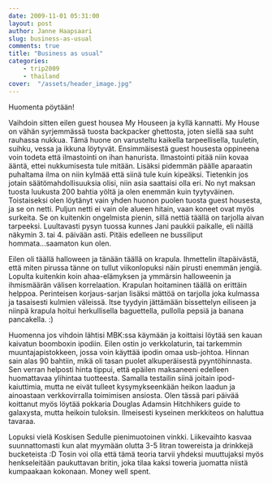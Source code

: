 ```yaml
---
date: 2009-11-01 05:31:00
layout: post
author: Janne Haapsaari
slug: business-as-usual
comments: true
title: "Business as usual"
categories:
    - trip2009
    - thailand
cover:  "/assets/header_image.jpg"
---
```


Huomenta pöytään!

Vaihdoin sitten eilen guest housea My Houseen ja kyllä kannatti. My House on
vähän syrjemmässä tuosta backpacker ghettosta, joten siellä saa suht rauhassa
nukkua. Tämä huone on varusteltu kaikella tarpeellisella, tuuletin, suihku,
vessa ja ikkuna löytyvät. Ensimmäisestä guest housesta oppineena voin todeta
että ilmastointi on ihan hanurista. Ilmastointi pitää niin kovaa ääntä, ettei
nukkumisesta tule mitään. Lisäksi pidemmän päälle aparaatin puhaltama ilma on
niin kylmää että siinä tule kuin kipeäksi. Tietenkin jos jotain
säätömahdollisuuksia olisi, niin asia saattaisi olla eri. No nyt maksan tuosta
luukusta 200 bahtia yöltä ja olen enemmän kuin tyytyväinen. Toistaiseksi olen
löytänyt vain yhden huonon puolen tuosta guest housesta, ja se on netti.
Puljun netti ei vain ole alueen hitain, vaan koneet ovat myös surkeita. Se on
kuitenkin ongelmista pienin, sillä nettiä täällä on tarjolla aivan tarpeeksi.
Luultavasti pysyn tuossa kunnes Jani paukkii paikalle, eli näillä näkymin 3.
tai 4. päivään asti. Pitäis edelleen ne bussiliput hommata...saamaton kun
olen.

Eilen oli täällä halloween ja tänään täällä on krapula. Ihmettelin
iltapäivästä, että miten pirussa tänne on tullut viikonlopuksi näin pirusti
enemmän jengiä. Lopulta kuitenkin koin ahaa-elämyksen ja ymmärsin halloweenin
ja ihmismäärän välisen korrelaation. Krapulan hoitaminen täällä on erittäin
helppoa. Perinteisen korjaus-sarjan lisäksi mättöä on tarjolla joka kulmassa
ja tasaisesti kulmien väleissä. Itse tyydyin jättämään bissettelyn eiliseen ja
niinpä krapula hoitui herkullisella baguettella, pullolla pepsiä ja banana
pancakella. :)

Huomenna jos vihdoin lähtisi MBK:ssa käymään ja koittaisi löytää sen kauan
kaivatun boomboxin ipodiin. Eilen ostin jo verkkolaturin, tai tarkemmin
muuntajapistokkeen, jossa voin käyttää ipodin omaa usb-johtoa. Hinnan sain
alas 90 bahtiin, mikä oli tasan puolet alkuperäisestä pyyntöhinnasta. Sen
verran helposti hinta tippui, että epäilen maksaneeni edelleen huomattavaa
ylihintaa tuotteesta. Samalla testailin siinä joitain ipod-kaiuttimia, mutta
ne eivät tulleet kysymykseenkään heikon laadun ja ainoastaan verkkovirralla
toimimisen ansiosta. Olen tässä pari päivää koittanut myös löytää pokkaria
Douglas Adamsin Hitchhikers guide to galaxysta, mutta heikoin tuloksin.
Ilmeisesti kyseinen merkkiteos on haluttua tavaraa.

Lopuksi vielä Koskisen Sedulle pienimuotoinen vinkki. Liikevaihto kasvaa
suunnattomasti kun alat myymään olutta 3-5 litran towereista ja drinkkejä
bucketeista :D Tosin voi olla että tämä teoria tarvii yhdeksi muuttujaksi myös
henkseleitään paukuttavan britin, joka tilaa kaksi toweria juomatta niistä
kumpaakaan kokonaan. Money well spent.
